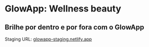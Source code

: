 # GlowApp: Wellness beauty
## Brilhe por dentro e por fora com o GlowApp
Staging URL: [glowapp-staging.netlify.app](https://glowapp-staging.netlify.app/)
